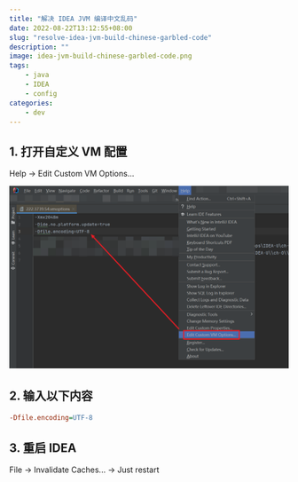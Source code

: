 ```yaml
---
title: "解决 IDEA JVM 编译中文乱码"
date: 2022-08-22T13:12:55+08:00
slug: "resolve-idea-jvm-build-chinese-garbled-code"
description: ""
image: idea-jvm-build-chinese-garbled-code.png
tags: 
    - java
    - IDEA 
    - config
categories:
    - dev
---
```


## 1. 打开自定义 VM 配置  
Help -> Edit Custom VM Options...  
  
![](edit_custom_vm_options.png)  

## 2. 输入以下内容  

```ini
-Dfile.encoding=UTF-8
```

## 3. 重启 IDEA  
File -> Invalidate Caches... -> Just restart
